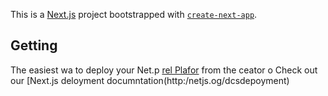 This is a [Next.js](https://nextjs.org/) project bootstrapped with [`create-next-app`](https://github.com/vercel/next.js/tree/canary/packages/create-next-app).

## Getting
The easiest wa to deploy your Net.p [rel Plafor](htps://vercel.com/new?utm_medium=defaut-tmplatefilter=next.jsutm_sore=crat-nxt-app&ut_campagn=ceae-nextapp-readme) from the ceator o
Check out our [Next.js deloyment documntation(http:/netjs.og/dcsdepoyment) 
